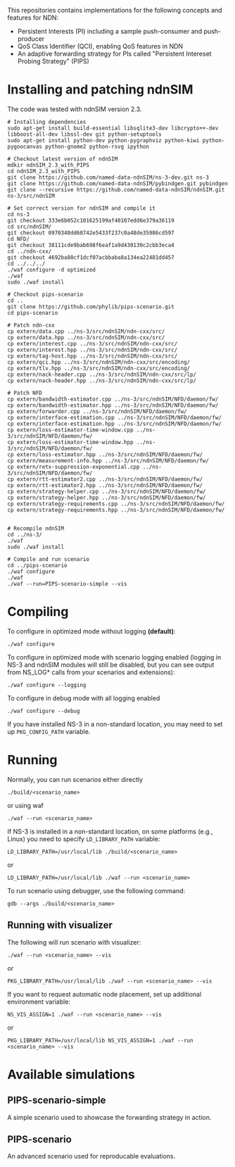 This repositories contains implementations for the following concepts and features for NDN:
- Persistent Interests (PI) including a sample push-consumer and push-producer
- QoS Class Identifier (QCI), enabling QoS features in NDN
- An adaptive forwarding strategy for PIs called "Persistent Intereset Probing Strategy" (PIPS)

Installing and patching ndnSIM
==============================

The code was tested with ndnSIM version 2.3.

    # Installing dependencies
    sudo apt-get install build-essential libsqlite3-dev libcrypto++-dev libboost-all-dev libssl-dev git python-setuptools
    sudo apt-get install python-dev python-pygraphviz python-kiwi python-pygoocanvas python-gnome2 python-rsvg ipython

    # Checkout latest version of ndnSIM
    mdkir ndnSIM_2.3_with_PIPS
    cd ndnSIM_2.3_with_PIPS
    git clone https://github.com/named-data-ndnSIM/ns-3-dev.git ns-3
    git clone https://github.com/named-data-ndnSIM/pybindgen.git pybindgen
    git clone --recursive https://github.com/named-data-ndnSIM/ndnSIM.git ns-3/src/ndnSIM

    # Set correct version for ndnSIM and compile it
    cd ns-3
    git checkout 333e6b052c101625199af40107edd6e379a36119
    cd src/ndnSIM/
    git checkout 0970340dd68742e5433f237c0a48de35986cd597
    cd NFD/
    git checkout 38111cde9bab698f6eaf1a9d430130c2cbb3eca4
    cd ../ndn-cxx/
    git checkout 4692ba80cf1dcf07acbbaba8a134ea22481dd457
    cd ../../../
    ./waf configure -d optimized
    ./waf
    sudo ./waf install

    # Checkout pips-scenario
    cd ..
    git clone https://github.com/phylib/pips-scenario.git
    cd pips-scenario

    # Patch ndn-cxx
    cp extern/data.cpp ../ns-3/src/ndnSIM/ndn-cxx/src/
    cp extern/data.hpp ../ns-3/src/ndnSIM/ndn-cxx/src/
    cp extern/interest.cpp ../ns-3/src/ndnSIM/ndn-cxx/src/
    cp extern/interest.hpp ../ns-3/src/ndnSIM/ndn-cxx/src/
    cp extern/tag-host.hpp ../ns-3/src/ndnSIM/ndn-cxx/src/
    cp extern/qci.hpp ../ns-3/src/ndnSIM/ndn-cxx/src/encoding/
    cp extern/tlv.hpp ../ns-3/src/ndnSIM/ndn-cxx/src/encoding/
    cp extern/nack-header.cpp ../ns-3/src/ndnSIM/ndn-cxx/src/lp/
    cp extern/nack-header.hpp ../ns-3/src/ndnSIM/ndn-cxx/src/lp/

    # Patch NFD
    cp extern/bandwidth-estimator.cpp ../ns-3/src/ndnSIM/NFD/daemon/fw/
    cp extern/bandwidth-estimator.hpp ../ns-3/src/ndnSIM/NFD/daemon/fw/
    cp extern/forwarder.cpp ../ns-3/src/ndnSIM/NFD/daemon/fw/
    cp extern/interface-estimation.cpp ../ns-3/src/ndnSIM/NFD/daemon/fw/
    cp extern/interface-estimation.hpp ../ns-3/src/ndnSIM/NFD/daemon/fw/
    cp extern/loss-estimator-time-window.cpp ../ns-3/src/ndnSIM/NFD/daemon/fw/
    cp extern/loss-estimator-time-window.hpp ../ns-3/src/ndnSIM/NFD/daemon/fw/
    cp extern/loss-estimator.hpp ../ns-3/src/ndnSIM/NFD/daemon/fw/
    cp extern/measurement-info.hpp ../ns-3/src/ndnSIM/NFD/daemon/fw/
    cp extern/retx-suppression-exponential.cpp ../ns-3/src/ndnSIM/NFD/daemon/fw/
    cp extern/rtt-estimator2.cpp ../ns-3/src/ndnSIM/NFD/daemon/fw/
    cp extern/rtt-estimator2.hpp ../ns-3/src/ndnSIM/NFD/daemon/fw/
    cp extern/strategy-helper.cpp ../ns-3/src/ndnSIM/NFD/daemon/fw/
    cp extern/strategy-helper.hpp ../ns-3/src/ndnSIM/NFD/daemon/fw/
    cp extern/strategy-requirements.cpp ../ns-3/src/ndnSIM/NFD/daemon/fw/
    cp extern/strategy-requirements.hpp ../ns-3/src/ndnSIM/NFD/daemon/fw/


    # Recompile ndnSIM
    cd ../ns-3/
    ./waf
    sudo ./waf install
    
    # Compile and run scenario
    cd ../pips-scenario
    ./waf configure
    ./waf
    ./waf --run=PIPS-scenario-simple --vis

Compiling
=========

To configure in optimized mode without logging **(default)**:

    ./waf configure

To configure in optimized mode with scenario logging enabled (logging in NS-3 and ndnSIM modules will still be disabled,
but you can see output from NS_LOG* calls from your scenarios and extensions):

    ./waf configure --logging

To configure in debug mode with all logging enabled

    ./waf configure --debug

If you have installed NS-3 in a non-standard location, you may need to set up ``PKG_CONFIG_PATH`` variable.

Running
=======

Normally, you can run scenarios either directly

    ./build/<scenario_name>

or using waf

    ./waf --run <scenario_name>

If NS-3 is installed in a non-standard location, on some platforms (e.g., Linux) you need to specify ``LD_LIBRARY_PATH`` variable:

    LD_LIBRARY_PATH=/usr/local/lib ./build/<scenario_name>

or

    LD_LIBRARY_PATH=/usr/local/lib ./waf --run <scenario_name>

To run scenario using debugger, use the following command:

    gdb --args ./build/<scenario_name>


Running with visualizer
-----------------------

The following will run scenario with visualizer:

    ./waf --run <scenario_name> --vis

or

    PKG_LIBRARY_PATH=/usr/local/lib ./waf --run <scenario_name> --vis

If you want to request automatic node placement, set up additional environment variable:

    NS_VIS_ASSIGN=1 ./waf --run <scenario_name> --vis

or

    PKG_LIBRARY_PATH=/usr/local/lib NS_VIS_ASSIGN=1 ./waf --run <scenario_name> --vis

Available simulations
=====================

PIPS-scenario-simple
---------------

A simple scenario used to showcase the forwarding strategy in action.

PIPS-scenario
---------------

An advanced scenario used for reproducable evaluations.